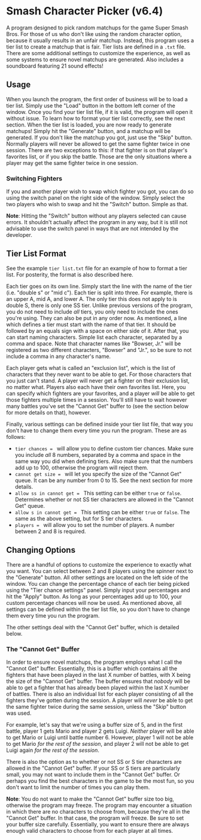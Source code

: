 # Smash Character Picker (v6.4)

A program designed to pick random matchups for the game Super Smash Bros. For those of us who don't like using the random character option, because it usually results in an unfair matchup. Instead, this program uses a tier list to create a matchup that is fair. Tier lists are defined in a `.txt` file. There are some additional settings to customize the experience, as well as some systems to ensure novel matchups are generated. Also includes a soundboard featuring 21 sound effects!

## Usage

When you launch the program, the first order of business will be to load a tier list. Simply use the "Load" button in the bottom left corner of the window. Once you find your tier list file, if it is valid, the program will open it without issue. To learn how to format your tier list correctly, see the next section. When the tier list is loaded, you are now ready to generate matchups! Simply hit the "Generate" button, and a matchup will be generated. If you don't like the matchup you got, just use the "Skip" button. Normally players will never be allowed to get the same fighter twice in one session. There are two exceptions to this: if that fighter is on that player's favorites list, or if you skip the battle. Those are the only situations where a player may get the same fighter twice in one session.

### Switching Fighters

If you and another player wish to swap which fighter you got, you can do so using the switch panel on the right side of the window. Simply select the two players who wish to swap and hit the "Switch" button. Simple as that.

**Note**: Hitting the "Switch" button without any players selected can cause errors. It shouldn't actually affect the program in any way, but it is still not advisable to use the switch panel in ways that are not intended by the developer.

## Tier List Format

See the example `tier list.txt` file for an example of how to format a tier list. For posterity, the format is also described here.

Each tier goes on its own line. Simply start the line with the name of the tier (i.e. "double s" or "mid c"). Each tier is split into three. For example, there is an upper A, mid A, and lower A. The only tier this does not apply to is double S, there is only one SS tier. Unlike previous versions of the program, you do not need to include *all* tiers, you only need to include the ones you're using. They can also be put in any order now. As mentioned, a line which defines a tier must start with the name of that tier. It should be followed by an equals sign with a space on either side of it. After that, you can start naming characters. Simple list each character, separated by a comma and space. Note that character names like "Bowser, Jr." will be registered as two different characters, "Bowser" and "Jr.", so be sure to not include a comma in any character's name.

Each player gets what is called an "exclusion list", which is the list of characters that they never want to be able to get. For those characters that you just can't stand. A player will never get a fighter on their exclusion list, no matter what. Players also each have their own favorites list. Here, you can specify which fighters are your favorites, and a player *will* be able to get those fighters multiple times in a session. You'll still have to wait however many battles you've set the "Cannot Get" buffer to (see the section below for more details on that), however.

Finally, various settings can be defined inside your tier list file, that way you don't have to change them every time you run the program. These are as follows:

- `tier chances = ` will allow you to define custom tier chances. Make sure you include *all* 8 numbers, separated by a comma and space in the same way you did when defining tiers. Also make sure that the numbers add up to 100, otherwise the program will reject them.
- `cannot get size = ` will let you specify the size of the "Cannot Get" queue. It can be any number from 0 to 15. See the next section for more details.
- `allow ss in cannot get = ` This setting can be either `true` or `false`. Determines whether or not SS tier characters are allowed in the "Cannot Get" queue.
- `allow s in cannot get = ` This setting can be either `true` or `false`. The same as the above setting, but for S tier characters.
- `players = ` will allow you to set the number of players. A number between 2 and 8 is required.

## Changing Options

There are a handful of options to customize the experience to exactly what you want. You can select between 2 and 8 players using the spinner next to the "Generate" button. All other settings are located on the left side of the window. You can change the percentage chance of each tier being picked using the "Tier chance settings" panel. Simply input your percentages and hit the "Apply" button. As long as your percentages add up to 100, your custom percentage chances will now be used. As mentioned above, all settings can be defined within the tier list file, so you don't have to change them every time you run the program.

The other settings deal with the "Cannot Get" buffer, which is detailed below.

### The "Cannot Get" Buffer

In order to ensure novel matchups, the program employs what I call the "Cannot Get" buffer. Essentially, this is a buffer which contains all the fighters that have been played in the last X number of battles, with X being the size of the "Cannot Get" buffer. The buffer ensures that *nobody* will be able to get a fighter that has already been played within the last X number of battles. There is also an individual list for each player consisting of all the fighters they've gotten during the session. A player will *never* be able to get the same fighter twice during the same session, unless the "Skip" button was used.

For example, let's say that we're using a buffer size of 5, and in the first battle, player 1 gets Mario and player 2 gets Luigi. *Neither* player will be able to get Mario or Luigi until battle number 6. However, player 1 will not be able to get Mario *for the rest of the session*, and player 2 will not be able to get Luigi again *for the rest of the session*.

There is also the option as to whether or not SS or S tier characters are allowed in the "Cannot Get" buffer. If your SS or S tiers are particularly small, you may not want to include them in the "Cannot Get" buffer. Or perhaps you find the best characters in the game to be the most fun, so you don't want to limit the number of times you can play them.

**Note**: You do not want to make the "Cannot Get" buffer size too big, otherwise the program may freeze. The program may encounter a situation in which there are no characters to choose from, because they're all in the "Cannot Get" buffer. In that case, the program will freeze. Be sure to set your buffer size carefully. Essentially, you want to ensure there are always enough valid characters to choose from for each player at all times.